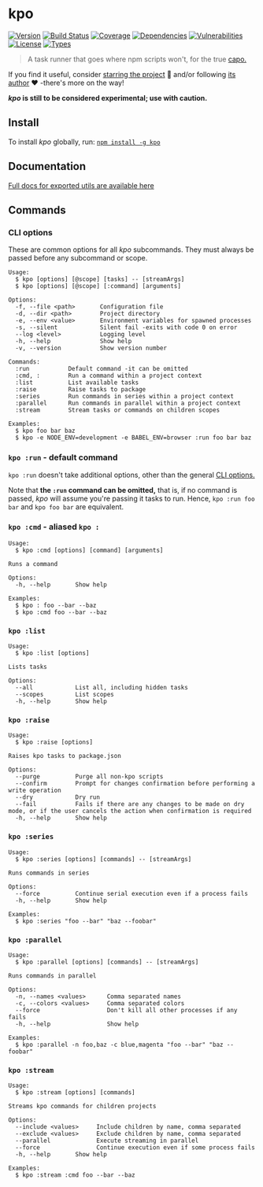 # kpo

[![Version](https://img.shields.io/npm/v/kpo.svg)](https://www.npmjs.com/package/kpo)
[![Build Status](https://img.shields.io/travis/rafamel/kpo/master.svg)](https://travis-ci.org/rafamel/kpo)
[![Coverage](https://img.shields.io/coveralls/rafamel/kpo/master.svg)](https://coveralls.io/github/rafamel/kpo)
[![Dependencies](https://img.shields.io/david/rafamel/kpo.svg)](https://david-dm.org/rafamel/kpo)
[![Vulnerabilities](https://img.shields.io/snyk/vulnerabilities/npm/kpo.svg)](https://snyk.io/test/npm/kpo)
[![License](https://img.shields.io/github/license/rafamel/kpo.svg)](https://github.com/rafamel/kpo/blob/master/LICENSE)
[![Types](https://img.shields.io/npm/types/kpo.svg)](https://www.npmjs.com/package/kpo)

> A task runner that goes where npm scripts won't, for the true [capo.](https://en.wiktionary.org/wiki/capo#Etymology_2)

If you find it useful, consider [starring the project](https://github.com/rafamel/kpo) 💪 and/or following [its author](https://github.com/rafamel) ❤️ -there's more on the way!

***kpo* is still to be considered experimental; use with caution.**

## Install

To install *kpo* globally, run: [`npm install -g kpo`](https://www.npmjs.com/package/kpo)

## Documentation

[Full docs for exported utils are available here](https://rafamel.github.io/kpo/globals.html)

## Commands

### CLI options

These are common options for all *kpo* subcommands. They must always be passed before any subcommand or scope.

```
Usage:
  $ kpo [options] [@scope] [tasks] -- [streamArgs]
  $ kpo [options] [@scope] [:command] [arguments]

Options:
  -f, --file <path>       Configuration file
  -d, --dir <path>        Project directory
  -e, --env <value>       Environment variables for spawned processes
  -s, --silent            Silent fail -exits with code 0 on error
  --log <level>           Logging level
  -h, --help              Show help
  -v, --version           Show version number

Commands:
  :run           Default command -it can be omitted
  :cmd, :        Run a command within a project context
  :list          List available tasks
  :raise         Raise tasks to package
  :series        Run commands in series within a project context
  :parallel      Run commands in parallel within a project context
  :stream        Stream tasks or commands on children scopes

Examples:
  $ kpo foo bar baz
  $ kpo -e NODE_ENV=development -e BABEL_ENV=browser :run foo bar baz
```

### `kpo :run` - default command

`kpo :run` doesn't take additional options, other than the general [CLI options.](#kpo-cli-options)

Note that **the `:run` command can be omitted,** that is, if no command is passed, *kpo* will assume you're passing it tasks to run. Hence, `kpo :run foo bar` and `kpo foo bar` are equivalent.

### `kpo :cmd` - aliased `kpo :`

```
Usage:
  $ kpo :cmd [options] [command] [arguments]

Runs a command

Options:
  -h, --help       Show help

Examples:
  $ kpo : foo --bar --baz
  $ kpo :cmd foo --bar --baz
```

### `kpo :list`

```
Usage:
  $ kpo :list [options]

Lists tasks

Options:
  --all            List all, including hidden tasks
  --scopes         List scopes
  -h, --help       Show help
```

### `kpo :raise`

```
Usage:
  $ kpo :raise [options]

Raises kpo tasks to package.json

Options:
  --purge          Purge all non-kpo scripts
  --confirm        Prompt for changes confirmation before performing a write operation
  --dry            Dry run
  --fail           Fails if there are any changes to be made on dry mode, or if the user cancels the action when confirmation is required
  -h, --help       Show help
```

### `kpo :series`

```
Usage:
  $ kpo :series [options] [commands] -- [streamArgs]

Runs commands in series

Options:
  --force          Continue serial execution even if a process fails
  -h, --help       Show help

Examples:
  $ kpo :series "foo --bar" "baz --foobar"
```

### `kpo :parallel`

```
Usage:
  $ kpo :parallel [options] [commands] -- [streamArgs]

Runs commands in parallel

Options:
  -n, --names <values>      Comma separated names
  -c, --colors <values>     Comma separated colors
  --force                   Don't kill all other processes if any fails
  -h, --help                Show help

Examples:
  $ kpo :parallel -n foo,baz -c blue,magenta "foo --bar" "baz --foobar"
```

### `kpo :stream`

```
Usage:
  $ kpo :stream [options] [commands]

Streams kpo commands for children projects

Options:
  --include <values>     Include children by name, comma separated
  --exclude <values>     Exclude children by name, comma separated
  --parallel             Execute streaming in parallel
  --force                Continue execution even if some process fails
  -h, --help       Show help

Examples:
  $ kpo :stream :cmd foo --bar --baz
```
